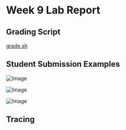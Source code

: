 # Week 9 Lab Report

## Grading Script

[grade.sh](https://jadontran.github.io/cse15l-lab-reports/lab-report-1-week-0.html)

## Student Submission Examples

![Image]()



![Image]()



![Image]()



## Tracing 